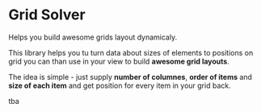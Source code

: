 # Grid Solver

Helps you build awesome grids layout dynamicaly.

This library helps you tu turn data about sizes of elements to positions on grid
you can than use in your view to build **awesome grid layouts**.

The idea is simple - just supply **number of columnes**, **order of items** and **size of each item**
and get position for every item in your grid back.

tba
